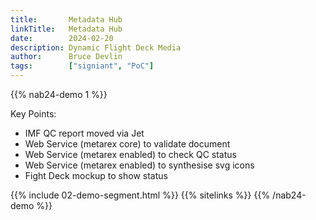 ```yaml
---
title:       Metadata Hub
linkTitle:   Metadata Hub
date:        2024-02-20
description: Dynamic Flight Deck Media
author:      Bruce Devlin
tags:        ["signiant", "PoC"]
---
```



{{% nab24-demo 1 %}}

Key Points:

* IMF QC report moved via Jet
* Web Service (metarex core) to validate document
* Web Service (metarex enabled) to check QC status
* Web Service (metarex enabled) to synthesise svg icons
* Fight Deck mockup to show status

{{% include 02-demo-segment.html %}}
{{% sitelinks %}}
{{% /nab24-demo %}}
